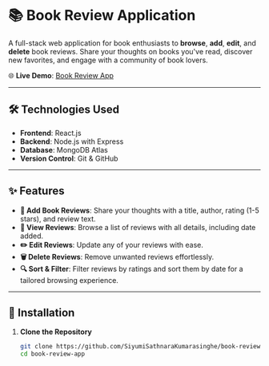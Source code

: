 # 📚 Book Review Application  

A full-stack web application for book enthusiasts to **browse**, **add**, **edit**, and **delete** book reviews. Share your thoughts on books you've read, discover new favorites, and engage with a community of book lovers.  

🌐 **Live Demo**: [Book Review App](https://67486d1e7fd745b9e01d3572--famous-jalebi-0640d7.netlify.app/)  

---

## 🛠 Technologies Used  

- **Frontend**: React.js  
- **Backend**: Node.js with Express  
- **Database**: MongoDB Atlas  
- **Version Control**: Git & GitHub  

---

## ✨ Features  

- **📖 Add Book Reviews**: Share your thoughts with a title, author, rating (1-5 stars), and review text.  
- **👀 View Reviews**: Browse a list of reviews with all details, including date added.  
- **✏️ Edit Reviews**: Update any of your reviews with ease.  
- **🗑️ Delete Reviews**: Remove unwanted reviews effortlessly.  
- **🔍 Sort & Filter**: Filter reviews by ratings and sort them by date for a tailored browsing experience.  

---

## 🚀 Installation  

1. **Clone the Repository**  
   ```bash
   git clone https://github.com/SiyumiSathnaraKumarasinghe/book-review-app.git
   cd book-review-app
